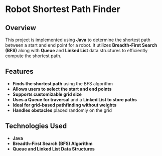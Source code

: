 # Robot Shortest Path Finder  

## Overview  
This project is implemented using **Java** to determine the shortest path between a start and end point for a robot. It utilizes **Breadth-First Search (BFS)** along with **Queue** and **Linked List** data structures to efficiently compute the shortest path.  

## Features  
- **Finds the shortest path** using the BFS algorithm  
- **Allows users to select the start and end points**  
- **Supports customizable grid size**  
- **Uses a Queue for traversal** and a **Linked List to store paths**  
- **Ideal for grid-based pathfinding without weights**  
- **Handles obstacles** placed randomly on the grid  

## Technologies Used  
- **Java**  
- **Breadth-First Search (BFS) Algorithm**  
- **Queue and Linked List Data Structures**

